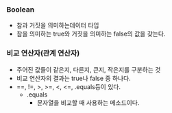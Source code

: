 ### Boolean
- 참과 거짓을 의미하는데이터 타입
- 참을 의미하는 true와 거짓을 의미하는 false의 값을 갖는다.

### 비교 연산자(관계 연산자)
- 주어진 값들이 같은지, 다른지, 큰지, 작은지를 구분하는 것
- 비교 연산자의 결과는 true나 false 중 하나다.
- \==, !=, >, >=, <, <=, .equals등이 있다.
	- .equals
		- 문자열을 비교할 때 사용하는 메소드이다.